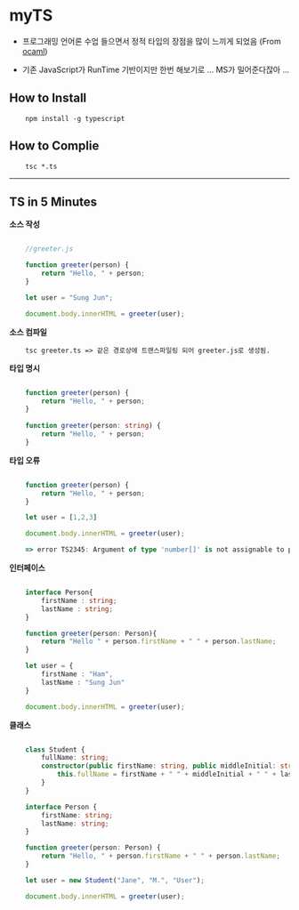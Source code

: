 # myTS

- 프로그래밍 언어론 수업 들으면서 정적 타입의 장점을 많이 느끼게 되었음 (From [ocaml](http://ocaml.org/))

- 기존 JavaScript가 RunTime 기반이지만 한번 해보기로 ... MS가 밀어준다잖아 ...

## How to Install

```
    npm install -g typescript
```

## How to Complie

```
    tsc *.ts
```

<hr>

## TS in 5 Minutes

**소스 작성**

```typescript

    //greeter.js

    function greeter(person) {
        return "Hello, " + person;
    }

    let user = "Sung Jun";

    document.body.innerHTML = greeter(user);

```

**소스 컴파일**

```
    tsc greeter.ts => 같은 경로상에 트랜스파일링 되어 greeter.js로 생성됨.
```

**타입 명시**

```typescript

    function greeter(person) {
        return "Hello, " + person;
    }
    
    function greeter(person: string) {
        return "Hello, " + person;
    }

```

**타입 오류**

```typescript

    function greeter(person) {
        return "Hello, " + person;
    }

    let user = [1,2,3]

    document.body.innerHTML = greeter(user);

    => error TS2345: Argument of type 'number[]' is not assignable to parameter of type 'string'.

```

**인터페이스**

```typescript

    interface Person{
        firstName : string;
        lastName : string;
    }

    function greeter(person: Person){
        return "Hello " + person.firstName + " " + person.lastName;
    }

    let user = {
        firstName : "Ham",
        lastName : "Sung Jun"
    }

    document.body.innerHTML = greeter(user);

```

**클래스**

```typescript

    class Student {
        fullName: string;
        constructor(public firstName: string, public middleInitial: string, public lastName: string) {
            this.fullName = firstName + " " + middleInitial + " " + lastName;
        }
    }

    interface Person {
        firstName: string;
        lastName: string;
    }

    function greeter(person: Person) {
        return "Hello, " + person.firstName + " " + person.lastName;
    }

    let user = new Student("Jane", "M.", "User");

    document.body.innerHTML = greeter(user);

```


